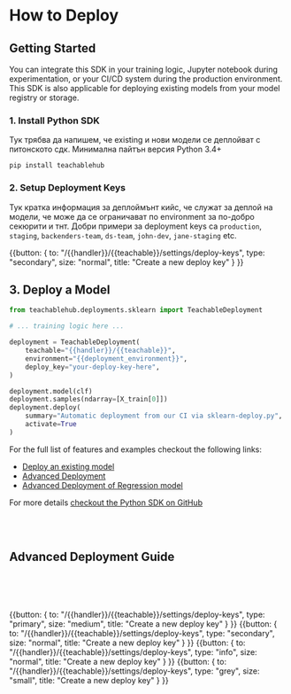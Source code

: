 # <a id="how-to-deploy"></a> How to Deploy

## <a id="how-to-deploy-getting-started"></a> Getting Started

You can integrate this SDK in your training logic, Jupyter notebook during experimentation, or your CI/CD system during the production environment. This SDK is also applicable for deploying existing models from your model registry or storage.

### 1. Install Python SDK

Тук трябва да напишем, че existing и нови модели се деплойват с питонското сдк. Минимална пайтън версия Python 3.4+

```
pip install teachablehub
```

### 2. Setup Deployment Keys

Тук кратка информация за деплоймънт кийс, че служат за деплой на модели, че може да се ограничават по environment за по-добро секюрити и тнт. Добри примери за deployment keys са `production`, `staging`, `backenders-team`, `ds-team`, `john-dev`, `jane-staging` etc.

{{button: { to: "/{{handler}}/{{teachable}}/settings/deploy-keys", type: "secondary", size: "normal", title: "Create a new deploy key" } }}


## <a id="how-to-deploy-examples"></a> 3. Deploy a Model

```python
from teachablehub.deployments.sklearn import TeachableDeployment

# ... training logic here ...

deployment = TeachableDeployment(
    teachable="{{handler}}/{{teachable}}",
    environment="{{deployment_environment}}",
    deploy_key="your-deploy-key-here",
)

deployment.model(clf)
deployment.samples(ndarray=[X_train[0]])
deployment.deploy(
    summary="Automatic deployment from our CI via sklearn-deploy.py",
    activate=True
)
```

For the full list of features and examples checkout the following links:

- [Deploy an existing model](https://github.com/teachablehub/python-sdk/blob/master/examples/deploy-existing.py)
- [Advanced Deployment](https://github.com/teachablehub/python-sdk/blob/master/examples/sklearn-train-deploy-advanced.py)
- [Advanced Deployment of Regression model](https://github.com/teachablehub/python-sdk/blob/master/examples/sklearn-train-deploy-regression-advanced.py)


For more details [checkout the Python SDK on GitHub](https://github.com/teachablehub/python-sdk)

<br /><br />

## Advanced Deployment Guide

<br /><br /><br />

{{button: { to: "/{{handler}}/{{teachable}}/settings/deploy-keys", type: "primary", size: "medium", title: "Create a new deploy key" } }}
{{button: { to: "/{{handler}}/{{teachable}}/settings/deploy-keys", type: "secondary", size: "normal", title: "Create a new deploy key" } }}
{{button: { to: "/{{handler}}/{{teachable}}/settings/deploy-keys", type: "info", size: "normal", title: "Create a new deploy key" } }}
{{button: { to: "/{{handler}}/{{teachable}}/settings/deploy-keys", type: "grey", size: "small", title: "Create a new deploy key" } }}
